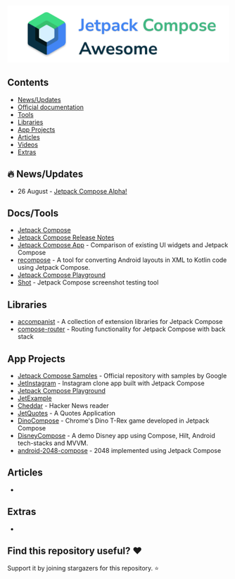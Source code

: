 ![Jetpack Compose](./images/logo.png)

## Contents

- [News/Updates](#newsupdates)
- [Official documentation](#official-documentation)
- [Tools](#tools)
- [Libraries](#libraries)
- [App Projects](#app-projects)
- [Articles](#articles)
- [Videos](#videos)
- [Extras](#extras)

## 🔥 News/Updates

* 26 August - [Jetpack Compose Alpha!](https://android-developers.googleblog.com/2020/08/announcing-jetpack-compose-alpha.html)

##  Docs/Tools

* [Jetpack Compose](https://developer.android.com/jetpack/compose)
* [Jetpack Compose Release Notes](https://developer.android.com/jetpack/androidx/releases/ui)
* [Jetpack Compose App](https://jetpackcompose.app/) -  Comparison of existing UI widgets and Jetpack Compose
* [recompose](https://github.com/pocmo/recompose) -  A tool for converting Android layouts in XML to Kotlin code using Jetpack Compose. 
* [Jetpack Compose Playground](https://foso.github.io/Jetpack-Compose-Playground/)
* [Shot](https://github.com/Karumi/Shot) - Jetpack Compose screenshot testing tool

## Libraries

* [accompanist](https://github.com/chrisbanes/accompanist) -  A collection of extension libraries for Jetpack Compose
* [compose-router](https://github.com/zsoltk/compose-router) -  Routing functionality for Jetpack Compose with back stack 

## App Projects

* [Jetpack Compose Samples](https://github.com/android/compose-samples) - Official repository with samples by Google
* [JetInstagram](https://github.com/vipulasri/JetInstagram) - Instagram clone app built with Jetpack Compose
* [Jetpack Compose Playground](https://github.com/Foso/Jetpack-Compose-Playground)
* [JetExample](https://github.com/gastsail/JetExample)
* [Cheddar](https://github.com/adrianblancode/Cheddar) -  Hacker News reader
* [JetQuotes](https://github.com/Spikeysanju/JetQuotes) -  A Quotes Application
* [DinoCompose](https://github.com/wajahatkarim3/DinoCompose) -  Chrome's Dino T-Rex game developed in Jetpack Compose
* [DisneyCompose](https://github.com/skydoves/DisneyCompose) - A demo Disney app using Compose, Hilt, Android tech-stacks and MVVM.
* [android-2048-compose](https://github.com/alexjlockwood/android-2048-compose) - 2048 implemented using Jetpack Compose

## Articles

* 

## Extras

* 



## Find this repository useful? ❤️

Support it by joining stargazers for this repository. ⭐
